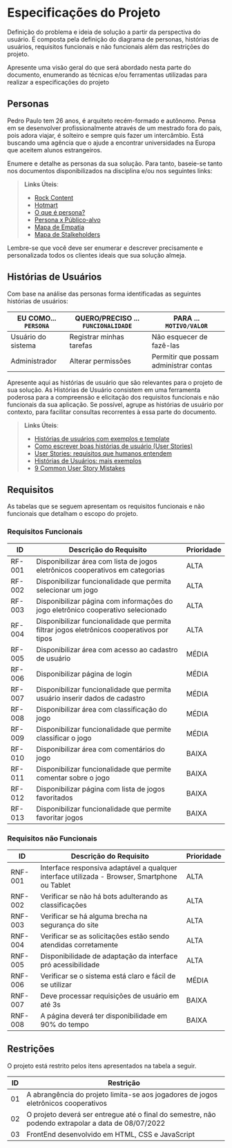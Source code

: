 # Especificações do Projeto

Definição do problema e ideia de solução a partir da perspectiva do usuário. É composta pela definição do  diagrama de personas, histórias de usuários, requisitos funcionais e não funcionais além das restrições do projeto.

Apresente uma visão geral do que será abordado nesta parte do documento, enumerando as técnicas e/ou ferramentas utilizadas para realizar a especificações do projeto

## Personas

Pedro Paulo tem 26 anos, é arquiteto recém-formado e autônomo. Pensa em se desenvolver profissionalmente através de um mestrado fora do país, pois adora viajar, é solteiro e sempre quis fazer um intercâmbio. Está buscando uma agência que o ajude a encontrar universidades na Europa que aceitem alunos estrangeiros.

Enumere e detalhe as personas da sua solução. Para tanto, baseie-se tanto nos documentos disponibilizados na disciplina e/ou nos seguintes links:

> **Links Úteis**:
> - [Rock Content](https://rockcontent.com/blog/personas/)
> - [Hotmart](https://blog.hotmart.com/pt-br/como-criar-persona-negocio/)
> - [O que é persona?](https://resultadosdigitais.com.br/blog/persona-o-que-e/)
> - [Persona x Público-alvo](https://flammo.com.br/blog/persona-e-publico-alvo-qual-a-diferenca/)
> - [Mapa de Empatia](https://resultadosdigitais.com.br/blog/mapa-da-empatia/)
> - [Mapa de Stalkeholders](https://www.racecomunicacao.com.br/blog/como-fazer-o-mapeamento-de-stakeholders/)
>
Lembre-se que você deve ser enumerar e descrever precisamente e personalizada todos os clientes ideais que sua solução almeja.

## Histórias de Usuários

Com base na análise das personas forma identificadas as seguintes histórias de usuários:

|EU COMO... `PERSONA`| QUERO/PRECISO ... `FUNCIONALIDADE` |PARA ... `MOTIVO/VALOR`                 |
|--------------------|------------------------------------|----------------------------------------|
|Usuário do sistema  | Registrar minhas tarefas           | Não esquecer de fazê-las               |
|Administrador       | Alterar permissões                 | Permitir que possam administrar contas |

Apresente aqui as histórias de usuário que são relevantes para o projeto de sua solução. As Histórias de Usuário consistem em uma ferramenta poderosa para a compreensão e elicitação dos requisitos funcionais e não funcionais da sua aplicação. Se possível, agrupe as histórias de usuário por contexto, para facilitar consultas recorrentes à essa parte do documento.

> **Links Úteis**:
> - [Histórias de usuários com exemplos e template](https://www.atlassian.com/br/agile/project-management/user-stories)
> - [Como escrever boas histórias de usuário (User Stories)](https://medium.com/vertice/como-escrever-boas-users-stories-hist%C3%B3rias-de-usu%C3%A1rios-b29c75043fac)
> - [User Stories: requisitos que humanos entendem](https://www.luiztools.com.br/post/user-stories-descricao-de-requisitos-que-humanos-entendem/)
> - [Histórias de Usuários: mais exemplos](https://www.reqview.com/doc/user-stories-example.html)
> - [9 Common User Story Mistakes](https://airfocus.com/blog/user-story-mistakes/)

## Requisitos

As tabelas que se seguem apresentam os requisitos funcionais e não funcionais que detalham o escopo do projeto.

### Requisitos Funcionais

|  ID  | Descrição do Requisito | Prioridade |
|------|------------------------|------------|
|RF-001| Disponibilizar área com lista de jogos eletrônicos cooperativos em categorias              | ALTA       | 
|RF-002| Disponibilizar funcionalidade que permita selecionar um jogo                               | ALTA       |
|RF-003| Disponibilizar página com informações do jogo eletrônico cooperativo selecionado           | ALTA       |
|RF-004| Disponibilizar funcionalidade que permita filtrar jogos eletrônicos cooperativos por tipos | ALTA       |
|RF-005| Disponibilizar área com acesso ao cadastro de usuário                                      | MÉDIA      |
|RF-006| Disponibilizar página de login                                                             | MÉDIA      |
|RF-007| Disponibilizar funcionalidade que permita usuário inserir dados de cadastro                | MÉDIA      |
|RF-008| Disponibilizar área com classificação do jogo                                              | MÉDIA      |
|RF-009|Disponibilizar funcionalidade que permite classificar o jogo                                | MÉDIA      |
|RF-010| Disponibilizar área com comentários do jogo                                                | BAIXA      |
|RF-011| Disponibilizar funcionalidade que permite comentar sobre o jogo                            | BAIXA      |
|RF-012| Disponibilizar página com lista de jogos favoritados                                       | BAIXA      |
|RF-013| Disponibilizar funcionalidade que permite favoritar jogos                                  | BAIXA      |


### Requisitos não Funcionais

|ID     | Descrição do Requisito  |Prioridade |
|-------|-------------------------|----|
|RNF-001| Interface responsiva adaptável a qualquer interface utilizada - Browser, Smartphone ou Tablet | ALTA | 
|RNF-002| Verificar se não há bots adulterando as classificações |  ALTA | 
|RNF-003| Verificar se há alguma brecha na segurança do site |  ALTA | 
|RNF-004| Verificar se as solicitações estão sendo atendidas corretamente |  ALTA | 
|RNF-005| Disponibilidade de adaptação da interface pró acessibilidade |  ALTA | 
|RNF-006| Verificar se o sistema está claro e fácil de se utilizar |  MÉDIA | 
|RNF-007| Deve processar requisições de usuário em até 3s |  BAIXA | 
|RNF-008| A página deverá ter disponibilidade em 90% do tempo |  BAIXA | 


## Restrições

O projeto está restrito pelos itens apresentados na tabela a seguir.

|ID| Restrição                                             |
|--|-------------------------------------------------------|
|01| A abrangência do projeto limita-se aos jogadores de jogos eletrônicos cooperativos |
|02| O projeto deverá ser entregue até o final do semestre, não podendo extrapolar a data de 08/07/2022 |
|03| FrontEnd desenvolvido em HTML, CSS e JavaScript |
